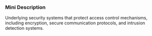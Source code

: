 ### Mini Description

Underlying security systems that protect access control mechanisms, including encryption, secure communication protocols, and intrusion detection systems.
